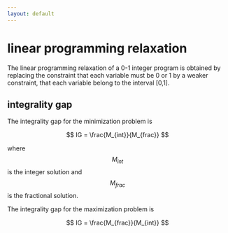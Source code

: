 ```yaml
---
layout: default
---
```


# linear programming relaxation

The linear programming relaxation of a 0-1 integer program is obtained by replacing the 
constraint that each variable must be 0 or 1 by a weaker constraint, that each variable 
belong to the interval [0,1].

## integrality gap

The integrality gap for the minimization problem is

$$
IG = \frac{M_{int}}{M_{frac}}
$$

where $$M_{int}$$ is the integer solution and $$M_{frac}$$ is the fractional solution.

The integrality gap for the maximization problem is

$$
IG = \frac{M_{frac}}{M_{int}}
$$


